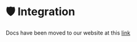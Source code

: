 # 🛡️ Integration

Docs have been moved to our website at this [link](https://tomatophp.com/en/open-source/filament-users)
